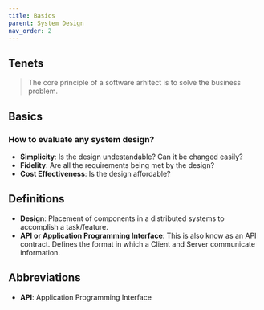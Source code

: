```yaml
---
title: Basics
parent: System Design
nav_order: 2
---
```


## Tenets

> The core principle of a software arhitect is to solve the business problem.

## Basics

### How to evaluate any system design?

* __Simplicity__: Is the design undestandable? Can it be changed easily?
* __Fidelity__: Are all the requirements being met by the design?
* __Cost Effectiveness__: Is the design affordable?

## Definitions

- __Design__: Placement of components in a distributed systems to accomplish a task/feature.
- __API or Application Programming Interface__: This is also know as an API contract. Defines the format in which a Client and Server communicate information. 

## Abbreviations

- __API__: Application Programming Interface